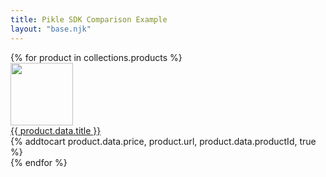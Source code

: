 ```yaml
---
title: Pikle SDK Comparison Example
layout: "base.njk"
---
```


<div class="product-list d-flex">
{% for product in collections.products %}
  <div class="product-card">
    <div>
      <div class="d-flex justify-center">
        <img src="{{ product.data.img | url }}" width="100" height="100">
      </div>
      <div>
        <a href="{{ product.url | url }}">{{ product.data.title }}</a>
      </div>
    </div>
    {% addtocart product.data.price, product.url, product.data.productId, true %}
  </div>
{% endfor %}
</div>
